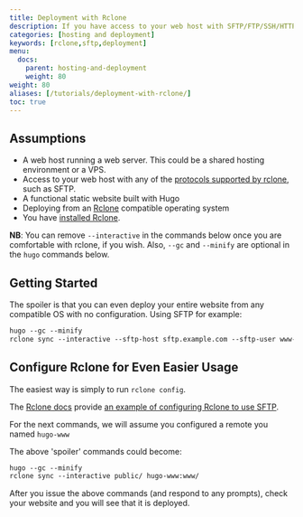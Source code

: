 ```yaml
---
title: Deployment with Rclone
description: If you have access to your web host with SFTP/FTP/SSH/HTTP(DAV), you can use rclone to incrementally deploy your entire Hugo website.
categories: [hosting and deployment]
keywords: [rclone,sftp,deployment]
menu:
  docs:
    parent: hosting-and-deployment
    weight: 80
weight: 80
aliases: [/tutorials/deployment-with-rclone/]
toc: true
---
```


## Assumptions

* A web host running a web server. This could be a shared hosting environment or a VPS.
* Access to your web host with any of the [protocols supported by rclone](https://rclone.org/#providers), such as SFTP.
* A functional static website built with Hugo
* Deploying from an [Rclone](https://rclone.org) compatible operating system
* You have [installed Rclone](https://rclone.org/install/).

**NB**: You can remove ``--interactive`` in the commands below once you are comfortable with rclone, if you wish. Also, ``--gc`` and ``--minify`` are optional in the ``hugo`` commands below.

## Getting Started

The spoiler is that you can even deploy your entire website from any compatible OS with no configuration. Using SFTP for example:

```txt
hugo --gc --minify
rclone sync --interactive --sftp-host sftp.example.com --sftp-user www-data --sftp-ask-password public/ :sftp:www/
```

## Configure Rclone for Even Easier Usage

The easiest way is simply to run ``rclone config``.

The [Rclone docs](https://rclone.org/docs/) provide [an example of configuring Rclone to use SFTP](https://rclone.org/sftp/).

For the next commands, we will assume you configured a remote you named ``hugo-www``

The above 'spoiler' commands could become:

```txt
hugo --gc --minify
rclone sync --interactive public/ hugo-www:www/
```

After you issue the above commands (and respond to any prompts), check your website and you will see that it is deployed.
